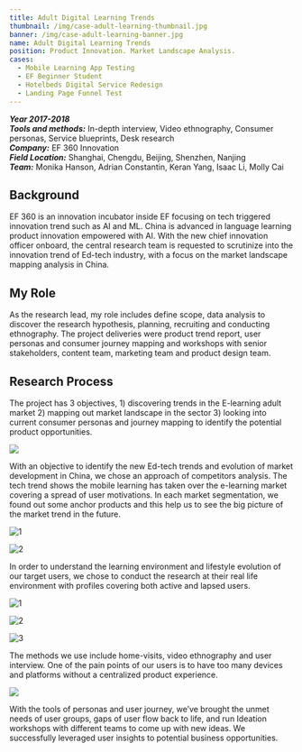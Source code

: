 ```yaml
---
title: Adult Digital Learning Trends
thumbnail: /img/case-adult-learning-thumbnail.jpg
banner: /img/case-adult-learning-banner.jpg
name: Adult Digital Learning Trends
position: Product Innovation. Market Landscape Analysis.
cases:
  - Mobile Learning App Testing
  - EF Beginner Student
  - Hotelbeds Digital Service Redesign
  - Landing Page Funnel Test
---
```

***Year 2017-2018*** \
***Tools and methods:*** In-depth interview, Video ethnography, Consumer personas, Service blueprints, Desk research \
***Company:*** EF 360 Innovation\
***Field Location:*** Shanghai, Chengdu, Beijing, Shenzhen, Nanjing\
***Team:*** Monika Hanson, Adrian Constantin, Keran Yang, Isaac Li, Molly Cai

## **Background**

EF 360 is an innovation incubator inside EF focusing on tech triggered innovation trend such as AI and ML. China is advanced in language learning product innovation empowered with AI. With the new chief innovation officer onboard, the central research team is requested to scrutinize into the innovation trend of Ed-tech industry, with a focus on the market landscape mapping analysis in China.

## **My Role**

As the research lead, my role includes define scope, data analysis to discover the research hypothesis, planning, recruiting and conducting ethnography. The project deliveries were product trend report, user personas and consumer journey mapping and workshops with senior stakeholders, content team, marketing team and product design team.

## **Research Process**

The project has 3 objectives, 1) discovering trends in the E-learning adult market 2) mapping out market landscape in the sector 3) looking into current consumer personas and journey mapping to identify the potential product opportunities.

![](/img/case-adult-learning-5.png)

With an objective to identify the new Ed-tech trends and evolution of market development in China, we chose an approach of competitors analysis. The tech trend shows the mobile learning has taken over the e-learning market covering a spread of user motivations. In each market segmentation, we found out some anchor products and this help us to see the big picture of the market trend in the future.

![1](/img/case-adult-learning-7.png)

![2](/img/case-adult-learning-6.png)

In order to understand the learning environment and lifestyle evolution of our target users, we chose to conduct the research at their real life environment with profiles covering both active and lapsed users.

![1](/img/case-adult-learning-2.jpg)

![2](/img/case-adult-learning-3.jpg)

![3](/img/case-adult-learning-4.png)

The methods we use include home-visits, video ethnography and user interview. One of the pain points of our users is to have too many devices and platforms without a centralized product experience.

![](/img/case-adult-learning-1.png)

With the tools of personas and user journey, we’ve brought the unmet needs of user groups, gaps of user flow back to life, and run Ideation workshops with different teams to come up with new ideas. We successfully leveraged user insights to potential business opportunities.
